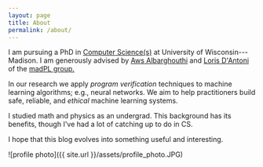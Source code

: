 ```yaml
---
layout: page
title: About
permalink: /about/
---
```


I am pursuing a PhD in [Computer Science(s)](http://cs.wisc.edu) at University of Wisconsin---Madison. 
I am generously advised by [Aws Albarghouthi](http://pages.cs.wisc.edu/~aws/) and [Loris D'Antoni](http://pages.cs.wisc.edu/~loris/) of the 
[madPL group.](https://www.facebook.com/uwmadpl/) 

In our research we apply *program  verification* techniques to machine learning algorithms; 
e.g., neural networks. 
We aim to help practitioners build safe, reliable, and *ethical* machine learning systems.

I studied math and physics as an undergrad. This background has 
its benefits, though I've had a lot of catching up to do in CS.

I hope that this blog evolves into something useful and interesting.

![profile photo]({{ site.url }}/assets/profile_photo.JPG)

<!---
This is the base Jekyll theme. You can find out more info about customizing your Jekyll theme, as well as basic Jekyll usage documentation at [jekyllrb.com](http://jekyllrb.com/)

You can find the source code for the Jekyll new theme at:
{% include icon-github.html username="jekyll" %} /
[minima](https://github.com/jekyll/minima)

You can find the source code for Jekyll at
{% include icon-github.html username="jekyll" %} /
[jekyll](https://github.com/jekyll/jekyll)
-->
